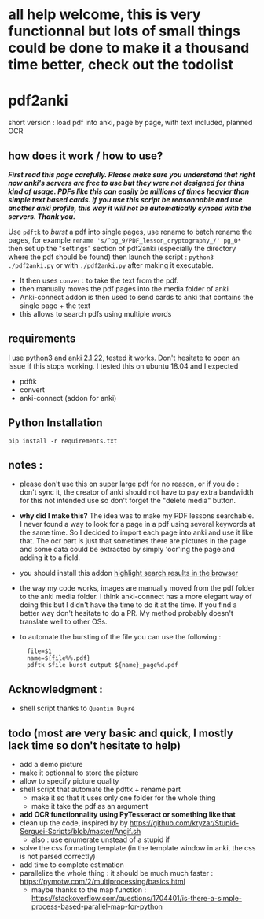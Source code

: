 # all help welcome, this is very functionnal but lots of small things could be done to make it a thousand time better, check out the todolist
# pdf2anki
short version : load pdf into anki, page by page, with text included, planned OCR


## how does it work / how to use?
***First read this page carefully. Please make sure you understand that right now anki's servers are free to use but they were not designed for thins kind of usage. PDFs like this can easily be millions of times heavier than simple text based cards. If you use this script be reasonnable and use another anki profile, this way it will not be automatically synced with the servers. Thank you.***


Use `pdftk` to *burst* a pdf into single pages, use rename to batch rename the pages, for example `rename 's/^pg_9/PDF_lesson_cryptography_/' pg_0*` then set up the "settings" section of pdf2anki (especially the directory where the pdf should be found) then launch the script : `python3 ./pdf2anki.py` or with `./pdf2anki.py` after making it executable.
* It then uses `convert` to take the text from the pdf.
* then manually moves the pdf pages into the media folder of anki
* Anki-connect addon is then used to send cards to anki that contains the single page + the text
* this allows to search pdfs using multiple words 

## requirements
I use python3 and anki 2.1.22, tested it works. Don't hesitate to open an issue if this stops working. I tested this on ubuntu 18.04 and I expected
* pdftk
* convert
* anki-connect (addon for anki)

## Python Installation
`pip install -r requirements.txt`


## notes :
* please don't use this on super large pdf for no reason, or if you do : don't sync it, the creator of anki should not have to pay extra bandwidth for this not intended use so don't forget the "delete media" button.
* **why did I make this?** The idea was to make my PDF lessons searchable. I never found a way to look for a page in a pdf using several keywords at the same time. So I decided to import each page into anki and use it like that. The ocr part is just that sometimes there are pictures in the page and some data could be extracted by simply 'ocr'ing the page and adding it to a field.
* you should install this addon [highlight search results in the browser](https://ankiweb.net/shared/info/225180905)
* the way my code works, images are manually moved from the pdf folder to the anki media folder. I think anki-connect has a more elegant way of doing this but I didn't have the time to do it at the time. If you find a better way don't hesitate to do a PR. My method probably doesn't translate well to other OSs.
* to automate the bursting of the file you can use the following :

        file=$1
        name=${file%%.pdf}
        pdftk $file burst output ${name}_page%d.pdf

## Acknowledgment : 
* shell script thanks to `Quentin Dupré`


## todo (most are very basic and quick, I mostly lack time so don't hesitate to help)
* add a demo picture
* make it optionnal to store the picture
* allow to specify picture quality
* shell script that automate the pdftk + rename part
    * make it so that it uses only one folder for the whole thing
    * make it take the pdf as an argument
* **add OCR functionnality using PyTesseract or something like that**
* clean up the code, inspired by  by https://github.com/kryzar/Stupid-Serguei-Scripts/blob/master/Angif.sh
    * also : use enumerate unstead of a stupid if
* solve the css formating template (in the template window in anki, the css is not parsed correctly)
* add time to complete estimation
* parallelize the whole thing : it should be much much faster : https://pymotw.com/2/multiprocessing/basics.html
    * maybe thanks to the map function : https://stackoverflow.com/questions/1704401/is-there-a-simple-process-based-parallel-map-for-python

